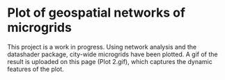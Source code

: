 # Plot of geospatial networks of microgrids

This project is a work in progress. Using network analysis and the datashader package, city-wide microgrids have been plotted. A gif of the result is uploaded on this page (Plot 2.gif), which captures the dynamic features of the plot.
